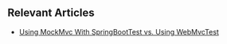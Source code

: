 ## Relevant Articles
- [Using MockMvc With SpringBootTest vs. Using WebMvcTest](https://www.baeldung.com/spring-mockmvc-vs-webmvctest)
